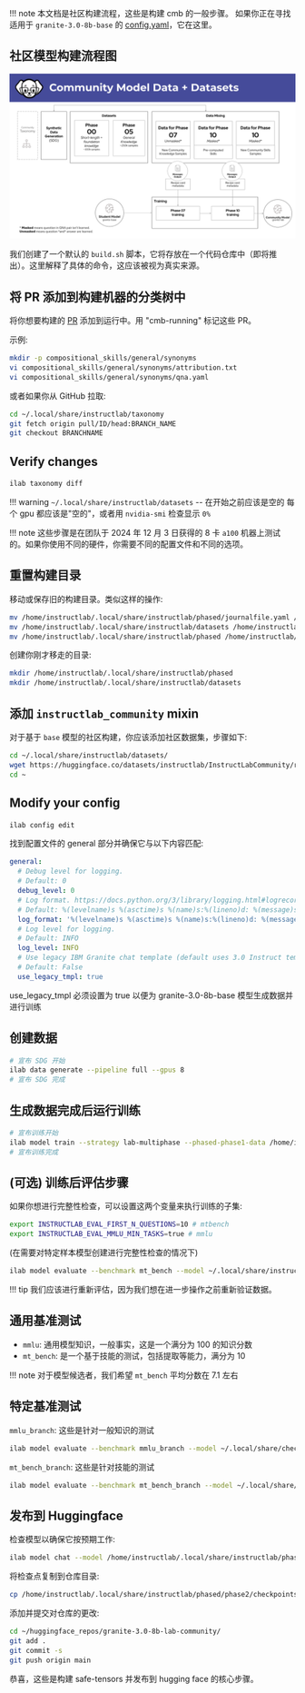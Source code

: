 !!! note
    本文档是社区构建流程，这些是构建 cmb 的一般步骤。
    如果你正在寻找适用于 `granite-3.0-8b-base` 的 [config.yaml](https://gist.github.com/jjasghar/436931fbee1d34f029f3c099311301c3)，它在这里。


## 社区模型构建流程图

![](../images/instructlab_cmb_build.png)

我们创建了一个默认的 `build.sh` 脚本，它将存放在一个代码仓库中（即将推出）。这里解释了具体的命令，这应该被视为真实来源。

## 将 PR 添加到构建机器的分类树中

将你想要构建的 [PR](https://github.com/instructlab/taxonomy/pulls) 添加到运行中。用 "cmb-running" 标记这些 PR。

示例:
```bash
mkdir -p compositional_skills/general/synonyms
vi compositional_skills/general/synonyms/attribution.txt
vi compositional_skills/general/synonyms/qna.yaml
```
或者如果你从 GitHub 拉取:
```bash
cd ~/.local/share/instructlab/taxonomy
git fetch origin pull/ID/head:BRANCH_NAME
git checkout BRANCHNAME
```

## Verify changes
```bash
ilab taxonomy diff
```

!!! warning
    `~/.local/share/instructlab/datasets` -- 在开始之前应该是空的
     每个 gpu 都应该是"空的"，或者用 `nvidia-smi` 检查显示 `0%`

!!! note
    这些步骤是在团队于 2024 年 12 月 3 日获得的 8 卡 `a100` 机器上测试的。如果你使用不同的硬件，你需要不同的配置文件和不同的选项。

## 重置构建目录

移动或保存旧的构建目录。类似这样的操作:
```bash
mv /home/instructlab/.local/share/instructlab/phased/journalfile.yaml /home/instructlab/.local/share/instructlab/phased/journalfile.yaml_$DATE
mv /home/instructlab/.local/share/instructlab/datasets /home/instructlab/.local/share/instructlab/datasets_$DATE
mv /home/instructlab/.local/share/instructlab/phased /home/instructlab/.local/share/instructlab/phased_$DATE
```

创建你刚才移走的目录:
```bash
mkdir /home/instructlab/.local/share/instructlab/phased
mkdir /home/instructlab/.local/share/instructlab/datasets
```

## 添加 `instructlab_community` mixin
对于基于 `base` 模型的社区构建，你应该添加社区数据集，步骤如下:
```bash
cd ~/.local/share/instructlab/datasets/
wget https://huggingface.co/datasets/instructlab/InstructLabCommunity/resolve/main/instructlab_community.jsonl
cd ~
```
## Modify your config
`ilab config edit`

找到配置文件的 general 部分并确保它与以下内容匹配:

```yaml
general:
  # Debug level for logging.
  # Default: 0
  debug_level: 0
  # Log format. https://docs.python.org/3/library/logging.html#logrecord-attributes
  # Default: %(levelname)s %(asctime)s %(name)s:%(lineno)d: %(message)s
  log_format: '%(levelname)s %(asctime)s %(name)s:%(lineno)d: %(message)s'
  # Log level for logging.
  # Default: INFO
  log_level: INFO
  # Use legacy IBM Granite chat template (default uses 3.0 Instruct template)
  # Default: False
  use_legacy_tmpl: true 
```

use_legacy_tmpl 必须设置为 true 以便为 granite-3.0-8b-base 模型生成数据并进行训练
## 创建数据
```bash
# 宣布 SDG 开始
ilab data generate --pipeline full --gpus 8
# 宣布 SDG 完成
```

## 生成数据完成后运行训练
```bash
# 宣布训练开始
ilab model train --strategy lab-multiphase --phased-phase1-data /home/instructlab/.local/share/instructlab/datasets/knowledge_train_msgs_*.jsonl --phased-phase2-data /home/instructlab/.local/share/instructlab/datasets/skills_train_msgs_*.jsonl --skip-user-confirm --force-clear-phased-cache
# 宣布训练完成
```

## (可选) 训练后评估步骤

如果你想进行完整性检查，可以设置这两个变量来执行训练的子集:
```bash
export INSTRUCTLAB_EVAL_FIRST_N_QUESTIONS=10 # mtbench
export INSTRUCTLAB_EVAL_MMLU_MIN_TASKS=true # mmlu
```

(在需要对特定样本模型创建进行完整性检查的情况下)
```bash
ilab model evaluate --benchmark mt_bench --model ~/.local/share/instructlab/checkpoints/hf_format/samples_XXXXXX
```
!!! tip
    我们应该进行重新评估，因为我们想在进一步操作之前重新验证数据。

## 通用基准测试

- `mmlu`: 通用模型知识，一般事实，这是一个满分为 100 的知识分数
- `mt_bench`: 是一个基于技能的测试，包括提取等能力，满分为 10

!!! note
    对于模型候选者，我们希望 `mt_bench` 平均分数在 7.1 左右

## 特定基准测试
`mmlu_branch`: 这些是针对一般知识的测试

```bash
ilab model evaluate --benchmark mmlu_branch --model ~/.local/share/checkpoints/hf_format/<checkpoint> --tasks-dir ~/.local/share/instructlab/datasets/<node-dataset> --base-model ~/.cache/instructlab/models/granite-7b-redhat-lab
```

`mt_bench_branch`: 这些是针对技能的测试
```bash
ilab model evaluate --benchmark mt_bench_branch --model ~/.local/share/checkpoints/hf_format/<checkpoint> --taxonomy-path ~/.local/share/instructlab/taxonomy --judge-model ~/.cache/instructlab/models/prometheus-8x7b-v2-0 --base-model ~/.cache/instructlab/models/granite-7b-redhat-lab --base-branch main --branch main
```

## 发布到 Huggingface

检查模型以确保它按预期工作:
```bash
ilab model chat --model /home/instructlab/.local/share/instructlab/phased/phase2/checkpoints/hf_format/samples_XXXXX
```

将检查点复制到仓库目录:
```bash
cp /home/instructlab/.local/share/instructlab/phased/phase2/checkpoints/hf_format/samples_XXXX/* ~/huggingface_repos/granite-3.0-8b-lab-community/
```

添加并提交对仓库的更改:
```bash
cd ~/huggingface_repos/granite-3.0-8b-lab-community/
git add .
git commit -s
git push origin main
```

恭喜，这些是构建 safe-tensors 并发布到 hugging face 的核心步骤。
